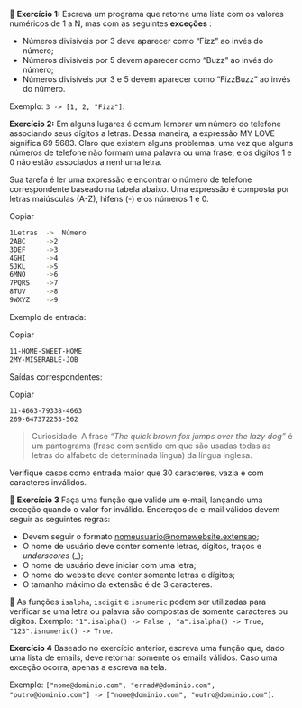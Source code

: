 🚀 **Exercício 1:** Escreva um programa que retorne uma lista com os valores numéricos de 1 a N, mas com as seguintes  **exceções** :

* Números divisíveis por 3 deve aparecer como “Fizz” ao invés do número;
* Números divisíveis por 5 devem aparecer como “Buzz” ao invés do número;
* Números divisíveis por 3 e 5 devem aparecer como “FizzBuzz” ao invés do número.

Exemplo: `3 -> [1, 2, "Fizz"]`.

**Exercício 2:** Em alguns lugares é comum lembrar um número do telefone associando seus dígitos a letras. Dessa maneira, a expressão MY LOVE significa 69 5683. Claro que existem alguns problemas, uma vez que alguns números de telefone não formam uma palavra ou uma frase, e os dígitos 1 e 0 não estão associados a nenhuma letra.

Sua tarefa é ler uma expressão e encontrar o número de telefone correspondente baseado na tabela abaixo. Uma expressão é composta por letras maiúsculas (A-Z), hifens (-) e os números 1 e 0.

Copiar

```bash
1Letras  ->  Número
2ABC     ->2
3DEF     ->3
4GHI     ->4
5JKL     ->5
6MNO     ->6
7PQRS    ->7
8TUV     ->8
9WXYZ    ->9
```

Exemplo de entrada:

Copiar

```bash
11-HOME-SWEET-HOME
2MY-MISERABLE-JOB
```

Saídas correspondentes:

Copiar

```bash
11-4663-79338-4663
269-647372253-562
```

> Curiosidade: A frase *“The quick brown fox jumps over the lazy dog”* é um pantograma (frase com sentido em que são usadas todas as letras do alfabeto de determinada língua) da língua inglesa.

Verifique casos como entrada maior que 30 caracteres, vazia e com caracteres inválidos.

🚀 **Exercício 3** Faça uma função que valide um e-mail, lançando uma exceção quando o valor for inválido. Endereços de e-mail válidos devem seguir as seguintes regras:

* Devem seguir o formato nomeusuario@nomewebsite.extensao;
* O nome de usuário deve conter somente letras, dígitos, traços e *underscores* (_);
* O nome de usuário deve iniciar com uma letra;
* O nome do website deve conter somente letras e dígitos;
* O tamanho máximo da extensão é de 3 caracteres.

🦜 As funções `isalpha`, `isdigit` e `isnumeric` podem ser utilizadas para verificar se uma letra ou palavra são compostas de somente caracteres ou dígitos. Exemplo: `"1".isalpha() -> False , "a".isalpha() -> True, "123".isnumeric() -> True`.

**Exercício 4** Baseado no exercício anterior, escreva uma função que, dado uma lista de emails, deve retornar somente os emails válidos. Caso uma exceção ocorra, apenas a escreva na tela.

Exemplo: `["nome@dominio.com", "errad#@dominio.com", "outro@dominio.com"] -> ["nome@dominio.com", "outro@dominio.com"]`.
